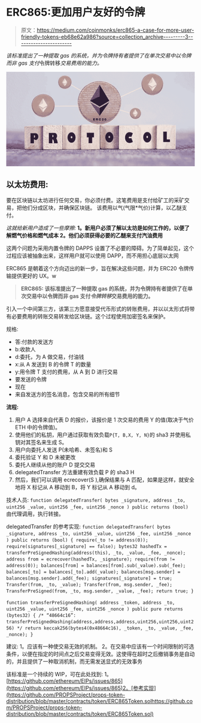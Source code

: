 # ERC865:更加用户友好的令牌

> 原文：<https://medium.com/coinmonks/erc865-a-case-for-more-user-friendly-tokens-eb68e62a986?source=collection_archive---------3----------------------->

*该标准提出了一种提取 gas 的系统，并为令牌持有者提供了在单次交易中以令牌而非 gas 支付*令牌转移*交易费用的能力。*

![](img/4390d78ad117f52cea0d2c1f8bb4683d.png)

## 以太坊费用:

要在区块链以太坊进行任何交易，你必须付费。这笔费用是支付给矿工的采矿交易，把他们分成区块，并确保区块链。
该费用以气(气限*气价)计算，以乙醚支付。

*这就给新用户造成了一些摩擦:* **1。新用户必须了解以太坊是如何工作的，以便了解燃气价格和燃气成本
2。他们必须获得必要的乙醚来支付汽油费用**

这两个问题为采用内置令牌的 DAPPS 设置了不必要的障碍。为了简单起见，这个过程应该被抽象出来，这样用户就可以使用 DAPP，而不用担心底层以太网

ERC865 是朝着这个方向迈出的新一步，旨在解决这些问题，并为 ERC20 令牌传输提供更好的 UX。w

> **ERC865:
> 该标准提出了一种提取 gas 的系统，并为令牌持有者提供了在单次交易中以令牌而非 gas 支付*令牌转移*交易费用的能力。**

引入一个中间第三方，该第三方愿意接受代币形式的转账费用，并以以太形式将带有必要费用的转账交易转发给区块链。这个过程使用加密签名来保护。

规格:

*   答:付款的发送方
*   b:收款人
*   d:委托，为 A 做交易，付油钱
*   x:从 A 发送到 B 的令牌 T 的数量
*   y:用令牌 T 支付的费用，从 A 到 D 进行交易
*   要发送的令牌
*   现在
*   来自发送方的签名消息，包含交易的所有细节

**流程:**

1.  用户 A 选择来自代表 D 的报价，该报价是 1 次交易的费用 Y 的值(取决于气价 ETH 中的令牌值)。
2.  使用他们的私钥，用户通过获取有效负载`P{T, B,X, Y, N}`的 sha3 并使用私钥对其签名来生成 S。
3.  用户向委托人发送 P(未哈希、未签名)和 S
4.  委托验证 Y 和 D 未被更改
5.  委托人继续从他的账户 D
    提交交易
6.  delegatedTransfer 方法重建有效负载 P 的 sha3 H
7.  然后，我们可以调用 ecrecover(S ),确保结果与 A 匹配，如果是这样，就安全地将 X 标记从 A 移动到 B，将 Y 标记从 A 移动到 d。

技术人员:
`function delegatedTransfer(
bytes _signature,
address _to,
uint256 _value,
uint256 _fee,
uint256 _nonce
) public returns (bool)`
由代理调用，执行转接。

delegatedTransfer 的参考实现:
`function delegatedTransfer(
bytes _signature,
address _to,
uint256 _value,
uint256 _fee,
uint256 _nonce
) public returns (bool) {
require(_to != address(0));
require(signatures[_signature] == false);
bytes32 hashedTx = transferPreSignedHashing(address(this), _to, _value, _fee, _nonce);
address from = ecrecover(hashedTx, _signature);
require(from != address(0));
balances[from] = balances[from].sub(_value).sub(_fee);
balances[_to] = balances[_to].add(_value);
balances[msg.sender] = balances[msg.sender].add(_fee);
signatures[_signature] = true;
Transfer(from, _to, _value);
Transfer(from, msg.sender, _fee);
TransferPreSigned(from, _to, msg.sender, _value, _fee);
return true;
}`

`function transferPreSignedHashing(
address _token,
address _to,
uint256 _value,
uint256 _fee,
uint256 _nonce
) public pure returns (bytes32)
{
/* “48664c16”: transferPreSignedHashing(address,address,address,uint256,uint256,uint256) */
return keccak256(bytes4(0x48664c16), _token, _to, _value, _fee, _nonce);
}`

建议:
1。应该有一种使交易无效的机制。
2。在交易中应该有一个时间限制的可选条件，以便在指定的时间点之后交易变得无效。这使得在超时之后撤销事务是自动的，并且提供了一种取消机制，而无需发送显式的无效事务

该标准是一个持续的 WIP，可在此处找到:
1。[https://github.com/ethereum/EIPs/issues/865](https://github.com/ethereum/EIPs/issues/865)2。[参考实现](https://github.com/PROPSProject/props-token-distribution/blob/master/contracts/token/ERC865Token.solhttps://github.com/PROPSProject/props-token-distribution/blob/master/contracts/token/ERC865Token.sol)